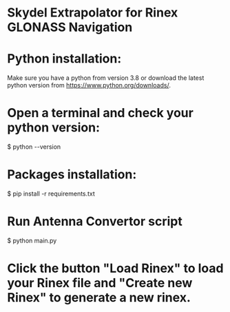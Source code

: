 # Skydel Extrapolator for Rinex GLONASS Navigation

# Python installation:
Make sure you have a python from version 3.8 or download the latest python version from https://www.python.org/downloads/.

# Open a terminal and check your python version:
$ python --version

# Packages installation:
$ pip install -r requirements.txt

# Run Antenna Convertor script
$ python main.py

# Click the button "Load Rinex" to load your Rinex file and "Create new Rinex" to generate a new rinex.
